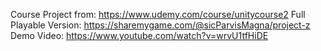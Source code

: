 Course Project from: https://www.udemy.com/course/unitycourse2
Full Playable Version: https://sharemygame.com/@sicParvisMagna/project-z
Demo Video: https://www.youtube.com/watch?v=wrvU1tfHiDE
